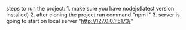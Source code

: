 steps to run the project: 1. make sure you have nodejs(latest version installed) 2. after cloning the project run command "npm i" 3. server is going to start on local server "http://127.0.0.1:5173/"
